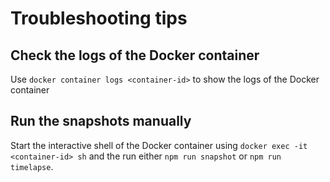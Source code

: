 # Troubleshooting tips

## Check the logs of the Docker container

Use `docker container logs <container-id>` to show the logs of the Docker container

## Run the snapshots manually

Start the interactive shell of the Docker container using `docker exec -it <container-id> sh` and the run either `npm run snapshot` or `npm run timelapse`.

